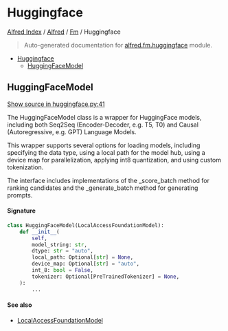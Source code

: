 # Huggingface

[Alfred Index](../../README.md#alfred-index) /
[Alfred](../index.md#alfred) /
[Fm](./index.md#fm) /
Huggingface

> Auto-generated documentation for [alfred.fm.huggingface](../../../alfred/fm/huggingface.py) module.

- [Huggingface](#huggingface)
  - [HuggingFaceModel](#huggingfacemodel)

## HuggingFaceModel

[Show source in huggingface.py:41](../../../alfred/fm/huggingface.py#L41)

The HuggingFaceModel class is a wrapper for HuggingFace models,
including both Seq2Seq (Encoder-Decoder, e.g. T5, T0) and Causal
(Autoregressive, e.g. GPT) Language Models.

This wrapper supports several options for loading models, including
specifying the data type, using a local path for the model hub, using
 a device map for parallelization, applying int8 quantization, and
 using custom tokenization.

The interface includes implementations of the _score_batch method
for ranking candidates and the _generate_batch method for generating prompts.

#### Signature

```python
class HuggingFaceModel(LocalAccessFoundationModel):
    def __init__(
        self,
        model_string: str,
        dtype: str = "auto",
        local_path: Optional[str] = None,
        device_map: Optional[str] = "auto",
        int_8: bool = False,
        tokenizer: Optional[PreTrainedTokenizer] = None,
    ):
        ...
```

#### See also

- [LocalAccessFoundationModel](./model.md#localaccessfoundationmodel)



